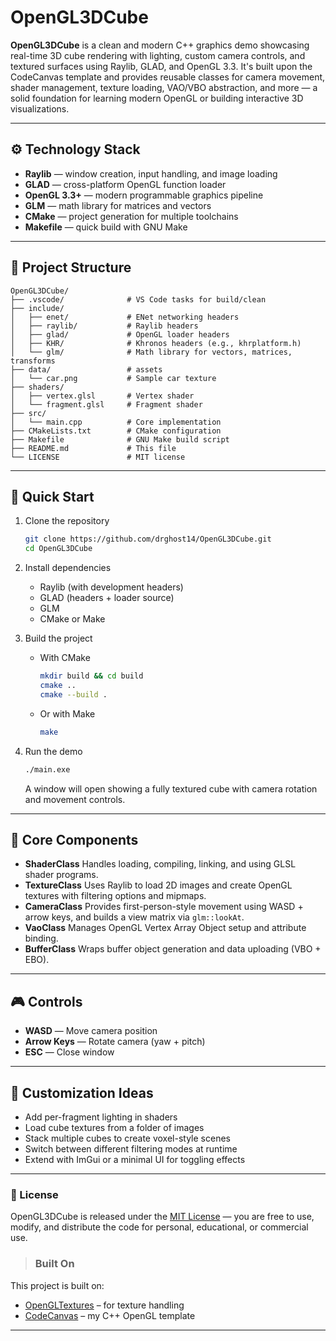 # OpenGL3DCube

**OpenGL3DCube** is a clean and modern C++ graphics demo showcasing real-time 3D cube rendering with lighting, custom camera controls, and textured surfaces using Raylib, GLAD, and OpenGL 3.3. It's built upon the CodeCanvas template and provides reusable classes for camera movement, shader management, texture loading, VAO/VBO abstraction, and more — a solid foundation for learning modern OpenGL or building interactive 3D visualizations.

---

## ⚙️ Technology Stack

- **Raylib** — window creation, input handling, and image loading  
- **GLAD** — cross-platform OpenGL function loader  
- **OpenGL 3.3+** — modern programmable graphics pipeline  
- **GLM** — math library for matrices and vectors  
- **CMake** — project generation for multiple toolchains  
- **Makefile** — quick build with GNU Make  

---

## 📁 Project Structure

```text
OpenGL3DCube/
├── .vscode/              # VS Code tasks for build/clean
├── include/
│   ├── enet/             # ENet networking headers
│   ├── raylib/           # Raylib headers
│   ├── glad/             # OpenGL loader headers
│   ├── KHR/              # Khronos headers (e.g., khrplatform.h)
│   └── glm/              # Math library for vectors, matrices, transforms
├── data/                 # assets 
│   └── car.png           # Sample car texture  
├── shaders/             
│   ├── vertex.glsl       # Vertex shader  
│   └── fragment.glsl     # Fragment shader  
├── src/                 
│   └── main.cpp          # Core implementation  
├── CMakeLists.txt        # CMake configuration  
├── Makefile              # GNU Make build script  
├── README.md             # This file  
└── LICENSE               # MIT license  
````

---

## 🚀 Quick Start

1. Clone the repository

   ```bash
   git clone https://github.com/drghost14/OpenGL3DCube.git
   cd OpenGL3DCube
   ```

2. Install dependencies

   * Raylib (with development headers)
   * GLAD (headers + loader source)
   * GLM
   * CMake or Make

3. Build the project

   * With CMake

     ```bash
     mkdir build && cd build
     cmake ..
     cmake --build .
     ```
   * Or with Make

     ```bash
     make
     ```

4. Run the demo

   ```bash
   ./main.exe
   ```

   A window will open showing a fully textured cube with camera rotation and movement controls.

---

## 🧩 Core Components

* **ShaderClass**
  Handles loading, compiling, linking, and using GLSL shader programs.
* **TextureClass**
  Uses Raylib to load 2D images and create OpenGL textures with filtering options and mipmaps.
* **CameraClass**
  Provides first-person-style movement using WASD + arrow keys, and builds a view matrix via `glm::lookAt`.
* **VaoClass**
  Manages OpenGL Vertex Array Object setup and attribute binding.
* **BufferClass**
  Wraps buffer object generation and data uploading (VBO + EBO).

---

## 🎮 Controls

* **WASD** — Move camera position
* **Arrow Keys** — Rotate camera (yaw + pitch)
* **ESC** — Close window

---

## 🔧 Customization Ideas

* Add per-fragment lighting in shaders
* Load cube textures from a folder of images
* Stack multiple cubes to create voxel-style scenes
* Switch between different filtering modes at runtime
* Extend with ImGui or a minimal UI for toggling effects

---

### 🔐 License

OpenGL3DCube is released under the [MIT License](LICENSE) —
you are free to use, modify, and distribute the code for personal, educational, or commercial use.

> ### Built On

This project is built on:
- [OpenGLTextures](https://github.com/drghost14/OpenGLTextures) – for texture handling  
- [CodeCanvas](https://github.com/drghost14/CodeCanvas) – my C++ OpenGL template



---


